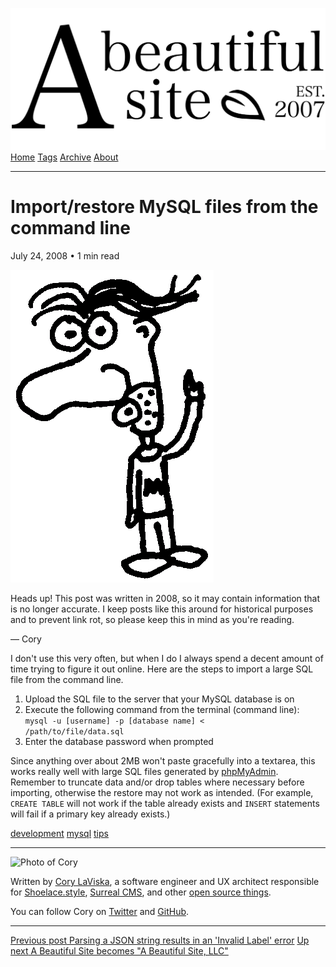 <a href="../../index.html" class="header-link"><img src="../../images/logos/wordmark.svg" alt="A Beautiful Site" class="wordmark" /></a> <a href="../../index.html" class="nav-item">Home</a> <a href="../../tags/index.html" class="nav-item">Tags</a> <a href="../index.html" class="nav-item">Archive</a> <a href="../../about/index.html" class="nav-item">About</a>

------------------------------------------------------------------------

Import/restore MySQL files from the command line
================================================

July 24, 2008 • 1 min read

![A drawing of a cartoon man pointing upwards](../../images/artwork/pointer.gif)

Heads up! This post was written in 2008, so it may contain information that is no longer accurate. I keep posts like this around for historical purposes and to prevent link rot, so please keep this in mind as you're reading.

— Cory

I don't use this very often, but when I do I always spend a decent amount of time trying to figure it out online. Here are the steps to import a large SQL file from the command line.

1.  Upload the SQL file to the server that your MySQL database is on
2.  Execute the following command from the terminal (command line):  
    `mysql -u [username] -p [database name] <               /path/to/file/data.sql`
3.  Enter the database password when prompted

Since anything over about 2MB won't paste gracefully into a textarea, this works really well with large SQL files generated by [phpMyAdmin](http://www.phpmyadmin.net/). Remember to truncate data and/or drop tables where necessary before importing, otherwise the restore may not work as intended. (For example, `CREATE TABLE` will not work if the table already exists and `INSERT` statements will fail if a primary key already exists.)

<a href="../../tags/development/index.html" class="post-tag">development</a> <a href="../../tags/mysql/index.html" class="post-tag">mysql</a> <a href="../../tags/tips/index.html" class="post-tag">tips</a>

------------------------------------------------------------------------

<img src="http://0.gravatar.com/avatar/bf1b3b95fd5b096a3592247c29667b33?s=512" alt="Photo of Cory" class="avatar avatar-small" />

Written by [Cory LaViska](../../index-4.html), a software engineer and UX architect responsible for [Shoelace.style](https://shoelace.style/), [Surreal CMS](https://www.surrealcms.com/), and other [open source things](https://github.com/claviska).

You can follow Cory on [Twitter](https://twitter.com/bgooonz) and [GitHub](https://github.com/claviska).

------------------------------------------------------------------------

<a href="../parsing-a-json-string-results-in-an-invalid-label-error/index.html" class="post-nav-previous"><span class="small">Previous post</span> Parsing a JSON string results in an 'Invalid Label' error</a> <a href="../abs-becomes-abs-llc/index.html" class="post-nav-next"><span class="small">Up next</span> A Beautiful Site becomes "A Beautiful Site, LLC"</a>
